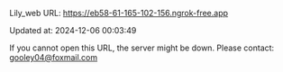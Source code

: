 Lily_web URL: https://eb58-61-165-102-156.ngrok-free.app

Updated at: 2024-12-06 00:03:49

If you cannot open this URL, the server might be down.
Please contact: gooley04@foxmail.com
